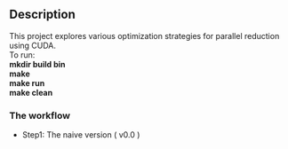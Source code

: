## Description  
   This project explores various optimization strategies for parallel reduction using CUDA.  
   To run:  
     **mkdir build bin**  
     **make**  
     **make run**  
     **make clean**  
   
### The workflow  

* Step1: The naive version ( v0.0 )
